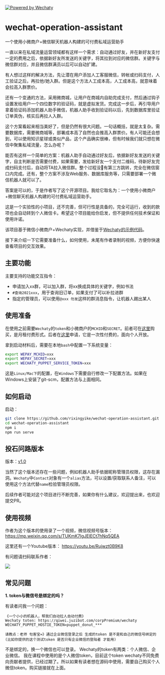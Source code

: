 [![Powered by Wechaty](https://img.shields.io/badge/Powered%20By-Wechaty-brightgreen.svg)](https://wechaty.js.org)

# wechat-operation-assistant
一个使用小微商户+微信聊天机器人构建的可付费私域运营助手

一直以来在私域流量运营领域都有这样一个需求：自动通过好友，并在新好友支付一定的费用之后，依据新好友所发送的关键字，将其拉到对应的微信群。关键字与微信群对应，并且微信群满员以后可以自动扩建。

有人想过这样的解决方法，先让潜在用户添加人工客服微信，转帐或扫码支付，人工验证之后，再拉他/她入群。但是这个方法人工成本高，人工成本高，就意味着会拉高入群票价。

还有一个变通的方法，采用微商城，让用户在商城内自助完成支付，然后通过钩子设置发给用户一个四位数字的验证码，就是虚拟发货。完成这一步后，再引导用户拿着验证码添加机器人助手微信，机器人助手收到验证码以后，先到数据库里验证订单真伪，核实后再拉人入群。

这个方案看起来相当美好了，但是仍然有很大问题。一句话概括，就是太复杂。需要数据库，需要微商城等，部署成本高了自然也会推高入群票价。有人可能还会想到，可以使用知识星球或类似产品，这个产品确实很棒，但有时候我们就只想在微信中聚集私域流量，怎么办呢？

能否有这样一个简单的方案：机器人助手自动通过好友后，依据新好友发送的关键字，自主判断是否需要付费，如果需要，发给新好友一个支付二维码，待新好友完成扫码支付后，自动将TA拉入微信群。整个过程没有第三方跳转，完全在微信窗口内完成。还有，整个方案不涉及Web服务、数据库服务等，只需要部署一个微信机器人就可以了。

答案是可以的，于是作者写了这个开源项目。我给它取名为：一个使用小微商户+微信聊天机器人构建的可付费私域运营助手。

这是一个实验性的小项目，还不完善，但可行性是具备的，完全可运行，收到的款项也会自动转到个人微信卡。希望这个项目能给你启发，但不提供任何技术保证和使用许诺。

该项目基于微信小微商户+Wechaty实现，并借鉴于[Wechaty的示例代码](https://github.com/wechaty/wechaty-getting-started)。

接下来介绍一下它需要准备什么，如何使用，未尾有作者录制的视频，方便你快速查看项目的交互效果。

## 主要功能

主要支持的功能交互指令：

- 申请加入xx群，可以加入群，将xx换成具体的关键字，例如书法
- `#查询2021xxx`，用于查询旧订单，如果支付了可以补拉进群
- 指定的管理员，可以使用`@xxx 勿发`这样的群消息指令，让机器人踢出某人

## 使用准备

在使用之前需要`Wechaty`的`token`和小微商户的`MCHID`和`SECRET`。前者可在[这里](https://qiwei.juzibot.com/corpPremium/wechaty)购买，是月租付费形式。后者在[这里](https://pay.xunhuweb.com/)申请，它是一次性付费的，面向个人开放。

拿到启动材料后，需要在本地`bash`中配置一下系统变量：

```bash
export WEPAY_MCHID=xxx
export WEPAY_SECRET=xxx
export WECHATY_PUPPET_SERVICE_TOKEN=xxx
```

这是`Linux/Mac下`的配置，在`Windows`下需要自行修改一下配置方法。如果在Windows上安装了git-scm，配置方法与上面相同。

## 如何启动

启动：

```bash
git clone https://github.com/rixingyike/wechat-operation-assistant.git --depth=1
cd wechat-operation-assistant
npm i
npm run serve
```

## 投石问路版本

版本：[v1.0](https://github.com/rixingyike/wechat-operation-assistant/releases/tag/v1.0)

当然了这个版本还存在一些问题，例如机器人助手依据昵称管理员权限，这存在漏洞。`Wechaty`中`Contact`对象有一个`alias`方法，可以设置/获取联系人备注，可以使用这个方法代替`name`检验管理员权限。

后续作者可能对这个项目进行不断完善，如果你有什么建议，欢迎提出来，也欢迎提交PR。

## 使用视频

作者为这个版本的使用录了一个视频，微信视频号版本：
https://mp.weixin.qq.com/s/TUKmK7IgJElECt7hNq5QEA

这里还有一个Youtube版本：
https://youtu.be/Rujwzt0B9K8

有问题请扫码联系作者：

![](https://yishulun.com/post-images/1610260345230.jpg)

## 常见问题

**1. token与微信号是绑定的吗？**

有读者问我一个问题：

```
《一个小小的机器人，帮我们自动拉人自动付费》
Wechaty toten: https://qiwei.juzibot.com/corpPremium/wechaty
WECHATY_PUPPET_HOSTIE_TOKEN=puppet_donut_***

请教点：老师 句客宝=》通过企业微信登录之后 生成的token 是不是和自己的微信号绑定的(比如你提供的这个测试token 是否只有企业微信的登陆者 才能用)
```

不是绑定的，换一个微信也可以登录。
Wechaty的token有两类：个人微信、企业微信。
我在课程中使用的是个人微信token，目前这个token wechaty不同免费向贡献者提供，已经过期了。所以如果有读者想在源码中使用，需要自己购买个人微信token。购买链接就在上面。
